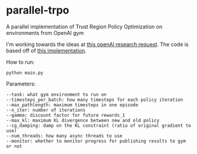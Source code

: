 # parallel-trpo

A parallel implementation of Trust Region Policy Optimization on environments from OpenAI gym

I'm working towards the ideas at [this openAI research request](https://openai.com/requests-for-research/#parallel-trpo).
The code is based off of [this implementation](https://github.com/ilyasu123/trpo).

How to run:
```
python main.py
```
Parameters:
```
--task: what gym environment to run on
--timesteps_per_batch: how many timesteps for each policy iteration
--max_pathlength: maximum timesteps in one episode
--n_iter: number of iterations
--gamma: discount factor for future rewards_1
--max_kl: maximum KL divergence between new and old policy
--cg_damping: damp on the KL constraint (ratio of original gradient to use)
--num_threads: how many async threads to use
--monitor: whether to monitor progress for publishing results to gym or not
```

